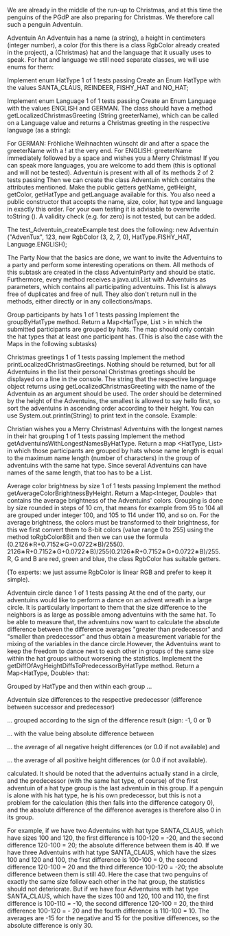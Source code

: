 We are already in the middle of the run-up to Christmas, and at this time the penguins of the PGdP are also preparing for Christmas. We therefore call such a penguin Adventuin.

Adventuin
An Adventuin has a name (a string), a height in centimeters (integer number), a color (for this there is a class RgbColor already created in the project), a (Christmas) hat and the language that it usually uses to speak. For hat and language we still need separate classes, we will use enums for them:

 Implement enum HatType 1 of 1 tests passing
Create an Enum HatType with the values SANTA_CLAUS, REINDEER, FISHY_HAT and NO_HAT;

 Implement enum Language 1 of 1 tests passing
Create an Enum Language with the values ENGLISH and GERMAN. The class should have a method getLocalizedChristmasGreeting (String greeterName), which can be called on a Language value and returns a Christmas greeting in the respective language (as a string):

For GERMAN: Fröhliche Weihnachten wünscht dir and after a space the greeterName with a ! at the very end.
For ENGLISH: greeterName immediately followed by a space and wishes you a Merry Christmas!
If you can speak more languages, you are welcome to add them (this is optional and will not be tested).
 Adventuin is present with all of its methods 2 of 2 tests passing
Then we can create the class Adventuin which contains the attributes mentioned. Make the public getters getName, getHeight, getColor, getHatType and getLanguage available for this. You also need a public constructor that accepts the name, size, color, hat type and language in exactly this order. For your own testing it is advisable to overwrite toString (). A validity check (e.g. for zero) is not tested, but can be added.

The test_Adventuin_createExample test does the following:
new Adventuin ("AdvenTux", 123, new RgbColor (3, 2, 7, 0), HatType.FISHY_HAT, Language.ENGLISH);

The Party
Now that the basics are done, we want to invite the Adventuins to a party and perform some interesting operations on them. All methods of this subtask are created in the class AdventuinParty and should be static. Furthermore, every method receives a java.util.List with Adventuins as parameters, which contains all participating adventuins. This list is always free of duplicates and free of null. They also don't return null in the methods, either directly or in any collections/maps.

 Group participants by hats 1 of 1 tests passing
Implement the groupByHatType method. Return a Map<HatType, List <Adventuin>> in which the submitted participants are grouped by hats. The map should only contain the hat types that at least one participant has. (This is also the case with the Maps in the following subtasks)

 Christmas greetings 1 of 1 tests passing
Implement the method printLocalizedChristmasGreetings. Nothing should be returned, but for all Adventuins in the list their personal Christmas greetings should be displayed on a line in the console. The string that the respective language object returns using getLocalizedChristmasGreeting with the name of the Adventuin as an argument should be used. The order should be determined by the height of the Adventuins, the smallest is allowed to say hello first, so sort the adventuins in ascending order according to their height.
You can use System.out.println(String) to print text in the console.
Example:

Christian wishes you a Merry Christmas!
 Adventuins with the longest names in their hat grouping 1 of 1 tests passing
Implement the method getAdventuinsWithLongestNamesByHatType. Return a map <HatType, List<Adventuin>> in which those participants are grouped by hats whose name length is equal to the maximum name length (number of characters) in the group of adventuins with the same hat type. Since several Adventuins can have names of the same length, that too has to be a List.

 Average color brightness by size 1 of 1 tests passing
Implement the method getAverageColorBrightnessByHeight. Return a Map<Integer, Double> that contains the average brightness of the Adventuins' colors. Grouping is done by size rounded in steps of 10 cm, that means for example from 95 to 104 all are grouped under integer 100, and 105 to 114 under 110, and so on. For the average brightness, the colors must be transformed to their brightness, for this we first convert them to 8-bit colors (value range 0 to 255) using the method toRgbColor8Bit and then we can use the formula (0.2126∗R+0.7152∗G+0.0722∗B)/255(0. 2126∗R+0.7152∗G+0.0722∗B)/255(0.2126∗R+0.7152∗G+0.0722∗B)/255. R, G and B are red, green and blue, the class RgbColor has suitable getters.

(To experts: we just assume RgbColor is linear RGB and prefer to keep it simple).

 Adventuin circle dance 1 of 1 tests passing
At the end of the party, our adventuins would like to perform a dance on an advent wreath in a large circle. It is particularly important to them that the size difference to the neighbors is as large as possible among adventuins with the same hat. To be able to measure that, the adventuins now want to calculate the absolute difference between the difference averages "greater than predecessor" and "smaller than predecessor" and thus obtain a measurement variable for the mixing of the variables in the dance circle.However, the Adventuins want to keep the freedom to dance next to each other in groups of the same size within the hat groups without worsening the statistics. Implement the getDiffOfAvgHeightDiffsToPredecessorByHatType method. Return a Map<HatType, Double> that:

Grouped by HatType and then within each group …

Adventuin size differences to the respective predecessor (difference between successor and predecessor)

… grouped according to the sign of the difference result (sign: -1, 0 or 1)

… with the value being absolute difference between

… the average of all negative height differences (or 0.0 if not available) and

… the average of all positive height differences (or 0.0 if not available).

calculated. It should be noted that the adventuins actually stand in a circle, and the predecessor (with the same hat type, of course) of the first adventuin of a hat type group is the last adventuin in this group. If a penguin is alone with his hat type, he is his own predecessor, but this is not a problem for the calculation (this then falls into the difference category 0), and the absolute difference of the difference averages is therefore also 0 in its group.

For example, if we have two Adventuins with hat type SANTA_CLAUS, which have sizes 100 and 120, the first difference is 100-120 = -20, and the second difference 120-100 = 20; the absolute difference between them is 40.
If we have three Adventuins with hat type SANTA_CLAUS, which have the sizes 100 and 120 and 100, the first difference is 100-100 = 0, the second difference 120-100 = 20 and the third difference 100-120 = -20; the absolute difference between them is still 40. Here the case that two penguins of exactly the same size follow each other in the hat group, the statistics should not deteriorate.
But if we have four Adventuins with hat type SANTA_CLAUS, which have the sizes 100 and 120, 100 and 110, the first difference is 100-110 = -10, the second difference 120-100 = 20, the third difference 100-120 = - 20 and the fourth difference is 110-100 = 10. The averages are -15 for the negative and 15 for the positive differences, so the absolute difference is only 30.
